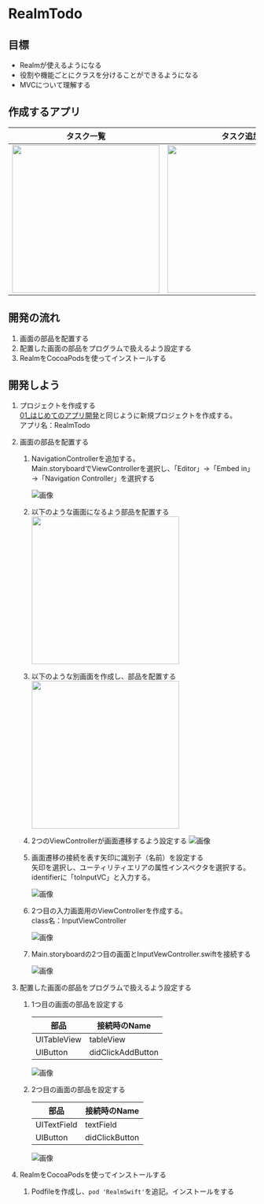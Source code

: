 # RealmTodo

## 目標
- Realmが使えるようになる
- 役割や機能ごとにクラスを分けることができるようになる
- MVCについて理解する

## 作成するアプリ  
|タスク一覧|タスク追加|タスク編集|タスク削除|
|---|---|---|---|
|<img src="./img/RealmTodoList.png" width="300px">|<img src="./img/RealmTodoAdd.gif" width="300px">|<img src="./img/RealmTodoEdit.gif" width="300px">|<img src="./img/RealmTodoDelete.gif" width="300px">|

## 開発の流れ

1. 画面の部品を配置する
2. 配置した画面の部品をプログラムで扱えるよう設定する
3. RealmをCocoaPodsを使ってインストールする

## 開発しよう

1. プロジェクトを作成する  
	[01_はじめてのアプリ開発](./01_はじめてのアプリ開発.md)と同じように新規プロジェクトを作成する。  
	アプリ名：RealmTodo

2. 画面の部品を配置する

	1. NavigationControllerを追加する。  
	Main.storyboardでViewControllerを選択し、「Editor」→「Embed in」→「Navigation Controller」を選択する

		![画像](./img/add_navigation_controller.gif)

	2. 以下のような画面になるよう部品を配置する  
		<img src="./img/RealmTodoUI01.png" width="300px">

	3. 以下のような別画面を作成し、部品を配置する  
		<img src="./img/RealmTodoUI02.png" width="300px">

	4. 2つのViewControllerが画面遷移するよう設定する
		![画像](./img/connect_home_add_view.gif)

	5. 画面遷移の接続を表す矢印に識別子（名前）を設定する  
	矢印を選択し、ユーティリティエリアの属性インスペクタを選択する。  
	identifierに「toInputVC」と入力する。

		![画像](./img/page_identifier_todo.png)
	
	6. 2つ目の入力画面用のViewControllerを作成する。  
	class名：InputViewController

		![画像](./img/create_input_vc.png)
	
	7. Main.storyboardの2つ目の画面とInputVewController.swiftを接続する

		![画像](./img/connect_input_vc.png)

3. 配置した画面の部品をプログラムで扱えるよう設定する

	1. 1つ目の画面の部品を設定する

		|部品|接続時のName|
		|---|---|
		|UITableView|tableView|
		|UIButton|didClickAddButton|

		![画像](./img/connect_first_vc.png)


	2. 2つ目の画面の部品を設定する

		|部品|接続時のName|
		|---|---|
		|UITextField|textField|
		|UIButton|didClickButton|

		![画像](./img/connect_second_vc.png)

4. RealmをCocoaPodsを使ってインストールする
	1. Podfileを作成し、```pod 'RealmSwift'```を追記。インストールをする